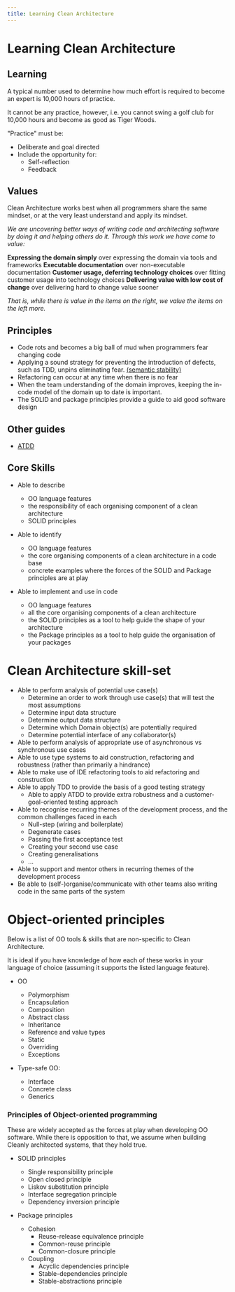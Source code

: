 ```yaml
---
title: Learning Clean Architecture
---
```



# Learning Clean Architecture

## Learning

A typical number used to determine how much effort is required to become an expert is 10,000 hours of practice.

It cannot be any practice, however, i.e. you cannot swing a golf club for 10,000 hours and become as good as Tiger Woods.

"Practice" must be:

* Deliberate and goal directed
* Include the opportunity for:
    * Self-reflection
    * Feedback

## Values 

Clean Architecture works best when all programmers share the same mindset, or at the very least understand and apply its mindset.

*We are uncovering better ways of writing code and architecting software by doing it and helping others do it. Through this work we have come to value:*

**Expressing the domain simply** over expressing the domain via tools and frameworks
**Executable documentation** over non-executable documentation
**Customer usage, deferring technology choices** over fitting customer usage into technology choices 
**Delivering value with low cost of change** over delivering hard to change value sooner 

*That is, while there is value in the items on
the right, we value the items on the left more.*

## Principles

* Code rots and becomes a big ball of mud when programmers fear changing code
* Applying a sound strategy for preventing the introduction of defects, such as TDD, unpins eliminating fear. [(semantic stability)](https://www.madetech.com/blog/semantically-stable-test-suites) 
* Refactoring can occur at any time when there is no fear
* When the team understanding of the domain improves, keeping the in-code model of the domain up to date is important.
* The SOLID and package principles provide a guide to aid good software design  

## Other guides

* [ATDD](ATDD.md)

## Core Skills

* Able to describe 
    - OO language features
    - the responsibility of each organising component of a clean architecture 
    - SOLID principles
    
* Able to identify 
    - OO language features
    - the core organising components of a clean architecture in a code base
    - concrete examples where the forces of the SOLID and Package principles are at play
    
* Able to implement and use in code
    - OO language features
    - all the core organising components of a clean architecture
    - the SOLID principles as a tool to help guide the shape of your architecture
    - the Package principles as a tool to help guide the organisation of your packages
    
# Clean Architecture skill-set 

* Able to perform analysis of potential use case(s) 
    * Determine an order to work through use case(s) that will test the most assumptions
    * Determine input data structure 
    * Determine output data structure
    * Determine which Domain object(s) are potentially required
    * Determine potential interface of any collaborator(s)
* Able to perform analysis of appropriate use of asynchronous vs synchronous use cases
* Able to use type systems to aid construction, refactoring and robustness (rather than primarily a hindrance)
* Able to make use of IDE refactoring tools to aid refactoring and construction
* Able to apply TDD to provide the basis of a good testing strategy
    * Able to apply ATDD to provide extra robustness and a customer-goal-oriented testing approach
* Able to recognise recurring themes of the development process, and the common challenges faced in each
    * Null-step (wiring and boilerplate)
    * Degenerate cases
    * Passing the first acceptance test
    * Creating your second use case
    * Creating generalisations
    * ...
* Able to support and mentor others in recurring themes of the development process
* Be able to (self-)organise/communicate with other teams also writing code in the same parts of the system

# Object-oriented principles 

Below is a list of OO tools & skills that are non-specific to Clean Architecture. 

It is ideal if you have knowledge of how each of these works in your language of choice (assuming it supports the listed language feature).

* OO
    * Polymorphism
    * Encapsulation
    * Composition
    * Abstract class
    * Inheritance
    * Reference and value types
    * Static
    * Overriding
    * Exceptions
    
* Type-safe OO: 
    * Interface
    * Concrete class
    * Generics

### Principles of Object-oriented programming

These are widely accepted as the forces at play when developing OO software. While there is opposition to that, we 
assume when building Cleanly architected systems, that they hold true.

* SOLID principles
    * Single responsibility principle
    * Open closed principle
    * Liskov substitution principle
    * Interface segregation principle
    * Dependency inversion principle

* Package principles
    * Cohesion
        * Reuse-release equivalence principle
        * Common-reuse principle
        * Common-closure principle
    * Coupling
        * Acyclic dependencies principle
        * Stable-dependencies principle
        * Stable-abstractions principle
